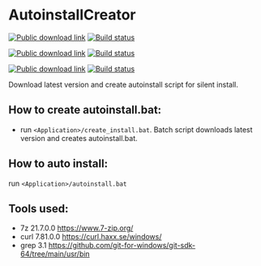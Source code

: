 # AutoinstallCreator
[![Public download link](https://img.shields.io/badge/windows-master-gray?labelColor=blue)](https://drive.google.com/drive/folders/1MvqnTlNni0caAexdIKmB9hiAb593Z_88)
[![Build status](https://ci.appveyor.com/api/projects/status/3ox1tqup81x07e0q/branch/master?svg=true)](https://ci.appveyor.com/project/hemnstill/autoinstallcreator/branch/master)

[![Public download link](https://img.shields.io/badge/mingw64-master-gray?labelColor=darkviolet)](https://drive.google.com/drive/folders/1wchCOCZ4yThu2r2ro4-D8nti91zDeQmW)
[![Build status](https://ci.appveyor.com/api/projects/status/xmlata16730rd62w/branch/master?svg=true)](https://ci.appveyor.com/project/hemnstill/autoinstallcreator-mingw64/branch/master)

[![Public download link](https://img.shields.io/badge/-ubuntu-dd4814)](https://ubuntu.com/)
[![Build status](https://ci.appveyor.com/api/projects/status/bxpp6p5d55ei504c/branch/master?svg=true)](https://ci.appveyor.com/project/hemnstill/autoinstallcreator-ubuntu/branch/master)

Download latest version and create autoinstall script for silent install.

## How to create autoinstall.bat:
* run `<Application>/create_install.bat`. Batch script downloads latest version and creates autoinstall.bat.

## How to auto install:
run `<Application>/autoinstall.bat`

## Tools used:
* 7z 21.7.0.0 https://www.7-zip.org/
* curl 7.81.0.0 https://curl.haxx.se/windows/
* grep 3.1 https://github.com/git-for-windows/git-sdk-64/tree/main/usr/bin
